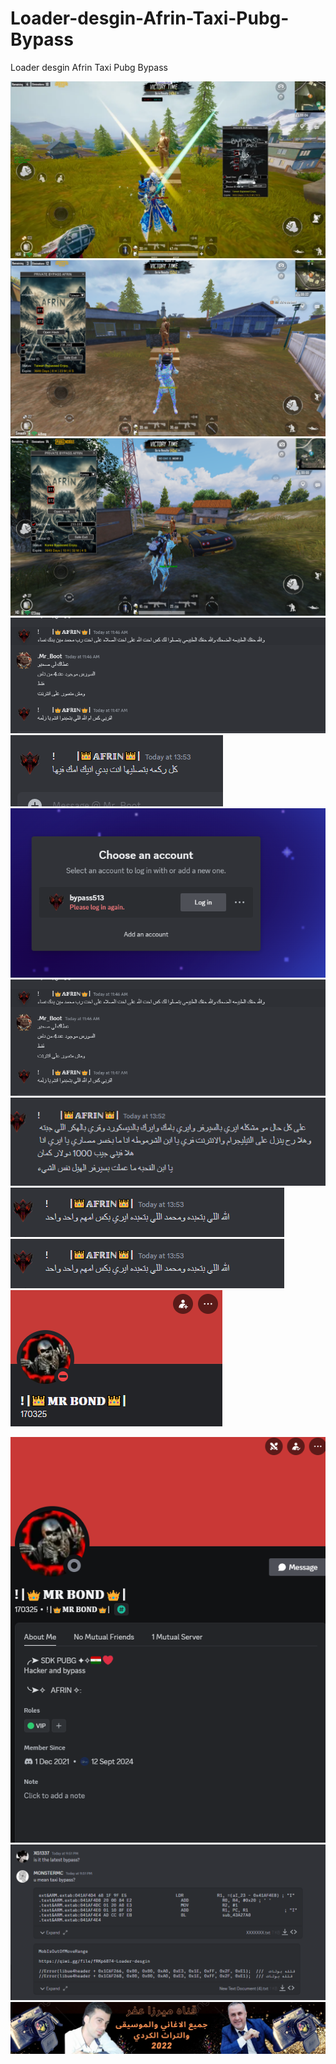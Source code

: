 # Loader-desgin-Afrin-Taxi-Pubg-Bypass
Loader desgin Afrin Taxi Pubg Bypass



![](sdhgsdahs.png)
![](hasdgsd.png)
![](khfjgfdh.png)
![](gjhdghfds.png)
![](gjhjdfhg.png)
![](hfsadf.png)
![](hjkhjfgh.png)
![](kfhsgsdfh.png)
![](kfsdgdfh.png)
![](khgjdgh.png)
![](sfdhgsdfg.png)

![](FCBA03DC-5E55-4330-A21F-E09D0A9BACNewDiscordAcount54.png)
![](Cdddddddddddddddddddddddddddddddddddddapture.PNG)
![](channels4_banner.jpg)
